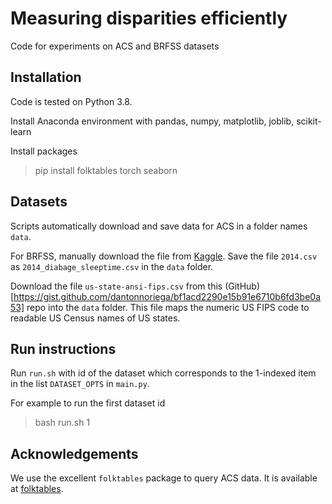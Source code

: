 # Measuring disparities efficiently

Code for experiments on ACS and BRFSS datasets

## Installation

Code is tested on Python 3.8.

Install Anaconda environment with pandas, numpy, matplotlib, joblib, scikit-learn

Install packages
> pip install folktables torch seaborn

## Datasets
Scripts automatically download and save data for ACS in
a folder names `data`.

For BRFSS, manually download the file from [Kaggle](https://www.kaggle.com/datasets/cdc/behavioral-risk-factor-surveillance-system).
Save the file `2014.csv` as `2014_diabage_sleeptime.csv` in the `data` folder.

Download the file `us-state-ansi-fips.csv` from this (GitHub)[https://gist.github.com/dantonnoriega/bf1acd2290e15b91e6710b6fd3be0a53] repo into the `data` folder.
This file maps the numeric US FIPS code to readable US Census names of US states.

## Run instructions
Run `run.sh` with id of the dataset which corresponds to the 1-indexed item
in the list `DATASET_OPTS` in `main.py`.

For example to run the first dataset id
> bash run.sh 1

## Acknowledgements
We use the excellent `folktables` package to query ACS data.
It is available at [folktables](https://github.com/socialfoundations/folktables).